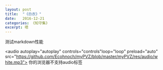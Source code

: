 ```yaml
---
layout: post
title:  "《白衣》"
date:   2016-12-21
categories: 《知守集》
excerpt: 嗯
---
```


测试markdown性能

<audio autoplay="autoplay" controls="controls"loop="loop" preload="auto"
            src="https://github.com/Ecohnoch/myPVZ/blob/master/myPVZ/res/audio/white.mp3">
      你的浏览器不支持audio标签
</audio>




